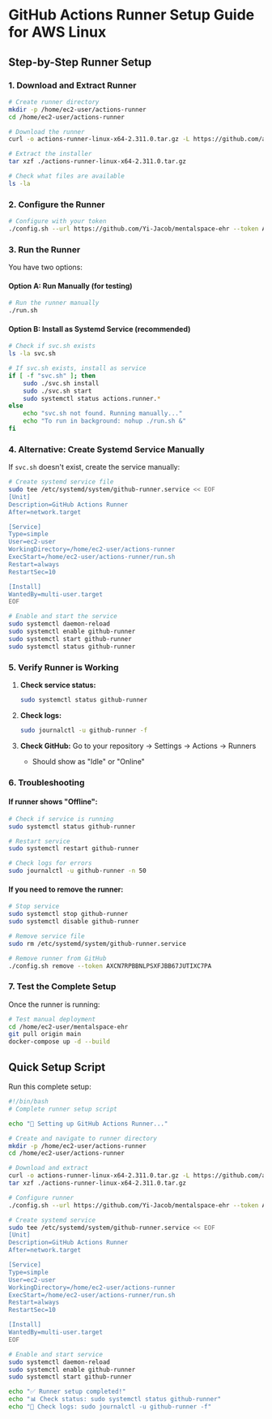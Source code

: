 # GitHub Actions Runner Setup Guide for AWS Linux

## Step-by-Step Runner Setup

### 1. Download and Extract Runner

```bash
# Create runner directory
mkdir -p /home/ec2-user/actions-runner
cd /home/ec2-user/actions-runner

# Download the runner
curl -o actions-runner-linux-x64-2.311.0.tar.gz -L https://github.com/actions/runner/releases/download/v2.311.0/actions-runner-linux-x64-2.311.0.tar.gz

# Extract the installer
tar xzf ./actions-runner-linux-x64-2.311.0.tar.gz

# Check what files are available
ls -la
```

### 2. Configure the Runner

```bash
# Configure with your token
./config.sh --url https://github.com/Yi-Jacob/mentalspace-ehr --token AXCN7RPBBNLPSXFJBB67JUTIXC7PA
```

### 3. Run the Runner

You have two options:

#### Option A: Run Manually (for testing)
```bash
# Run the runner manually
./run.sh
```

#### Option B: Install as Systemd Service (recommended)
```bash
# Check if svc.sh exists
ls -la svc.sh

# If svc.sh exists, install as service
if [ -f "svc.sh" ]; then
    sudo ./svc.sh install
    sudo ./svc.sh start
    sudo systemctl status actions.runner.*
else
    echo "svc.sh not found. Running manually..."
    echo "To run in background: nohup ./run.sh &"
fi
```

### 4. Alternative: Create Systemd Service Manually

If `svc.sh` doesn't exist, create the service manually:

```bash
# Create systemd service file
sudo tee /etc/systemd/system/github-runner.service << EOF
[Unit]
Description=GitHub Actions Runner
After=network.target

[Service]
Type=simple
User=ec2-user
WorkingDirectory=/home/ec2-user/actions-runner
ExecStart=/home/ec2-user/actions-runner/run.sh
Restart=always
RestartSec=10

[Install]
WantedBy=multi-user.target
EOF

# Enable and start the service
sudo systemctl daemon-reload
sudo systemctl enable github-runner
sudo systemctl start github-runner
sudo systemctl status github-runner
```

### 5. Verify Runner is Working

1. **Check service status:**
   ```bash
   sudo systemctl status github-runner
   ```

2. **Check logs:**
   ```bash
   sudo journalctl -u github-runner -f
   ```

3. **Check GitHub:** Go to your repository → Settings → Actions → Runners
   - Should show as "Idle" or "Online"

### 6. Troubleshooting

#### If runner shows "Offline":
```bash
# Check if service is running
sudo systemctl status github-runner

# Restart service
sudo systemctl restart github-runner

# Check logs for errors
sudo journalctl -u github-runner -n 50
```

#### If you need to remove the runner:
```bash
# Stop service
sudo systemctl stop github-runner
sudo systemctl disable github-runner

# Remove service file
sudo rm /etc/systemd/system/github-runner.service

# Remove runner from GitHub
./config.sh remove --token AXCN7RPBBNLPSXFJBB67JUTIXC7PA
```

### 7. Test the Complete Setup

Once the runner is running:

```bash
# Test manual deployment
cd /home/ec2-user/mentalspace-ehr
git pull origin main
docker-compose up -d --build
```

## Quick Setup Script

Run this complete setup:

```bash
#!/bin/bash
# Complete runner setup script

echo "🤖 Setting up GitHub Actions Runner..."

# Create and navigate to runner directory
mkdir -p /home/ec2-user/actions-runner
cd /home/ec2-user/actions-runner

# Download and extract
curl -o actions-runner-linux-x64-2.311.0.tar.gz -L https://github.com/actions/runner/releases/download/v2.311.0/actions-runner-linux-x64-2.311.0.tar.gz
tar xzf ./actions-runner-linux-x64-2.311.0.tar.gz

# Configure runner
./config.sh --url https://github.com/Yi-Jacob/mentalspace-ehr --token AXCN7RPBBNLPSXFJBB67JUTIXC7PA

# Create systemd service
sudo tee /etc/systemd/system/github-runner.service << EOF
[Unit]
Description=GitHub Actions Runner
After=network.target

[Service]
Type=simple
User=ec2-user
WorkingDirectory=/home/ec2-user/actions-runner
ExecStart=/home/ec2-user/actions-runner/run.sh
Restart=always
RestartSec=10

[Install]
WantedBy=multi-user.target
EOF

# Enable and start service
sudo systemctl daemon-reload
sudo systemctl enable github-runner
sudo systemctl start github-runner

echo "✅ Runner setup completed!"
echo "📊 Check status: sudo systemctl status github-runner"
echo "📝 Check logs: sudo journalctl -u github-runner -f"
``` 